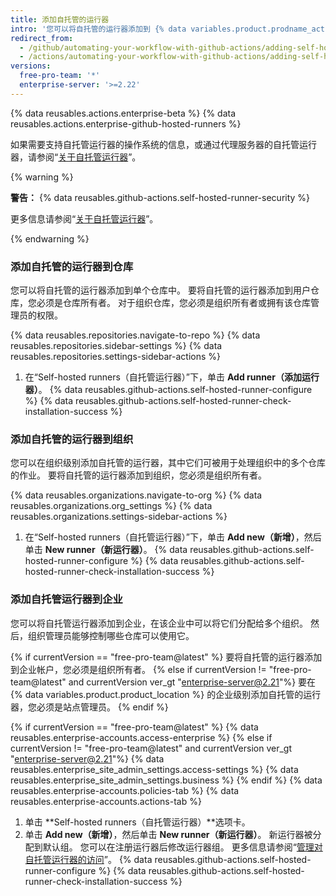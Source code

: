 ```yaml
---
title: 添加自托管的运行器
intro: '您可以将自托管的运行器添加到 {% data variables.product.prodname_actions %}。'
redirect_from:
  - /github/automating-your-workflow-with-github-actions/adding-self-hosted-runners
  - /actions/automating-your-workflow-with-github-actions/adding-self-hosted-runners
versions:
  free-pro-team: '*'
  enterprise-server: '>=2.22'
---
```


{% data reusables.actions.enterprise-beta %}
{% data reusables.actions.enterprise-github-hosted-runners %}

如果需要支持自托管运行器的操作系统的信息，或通过代理服务器的自托管运行器，请参阅“[关于自托管运行器](/github/automating-your-workflow-with-github-actions/about-self-hosted-runners)”。

{% warning %}

**警告：** {% data reusables.github-actions.self-hosted-runner-security %}

更多信息请参阅“[关于自托管运行器](/github/automating-your-workflow-with-github-actions/about-self-hosted-runners#self-hosted-runner-security-with-public-repositories)”。

{% endwarning %}

### 添加自托管的运行器到仓库

您可以将自托管的运行器添加到单个仓库中。 要将自托管的运行器添加到用户仓库，您必须是仓库所有者。 对于组织仓库，您必须是组织所有者或拥有该仓库管理员的权限。

{% data reusables.repositories.navigate-to-repo %}
{% data reusables.repositories.sidebar-settings %}
{% data reusables.repositories.settings-sidebar-actions %}
1. 在“Self-hosted runners（自托管运行器）”下，单击 **Add runner（添加运行器）**。
{% data reusables.github-actions.self-hosted-runner-configure %}
{% data reusables.github-actions.self-hosted-runner-check-installation-success %}

### 添加自托管的运行器到组织

您可以在组织级别添加自托管的运行器，其中它们可被用于处理组织中的多个仓库的作业。 要将自托管的运行器添加到组织，您必须是组织所有者。

{% data reusables.organizations.navigate-to-org %}
{% data reusables.organizations.org_settings %}
{% data reusables.organizations.settings-sidebar-actions %}
1. 在“Self-hosted runners（自托管运行器）”下，单击 **Add new（新增）**，然后单击 **New runner（新运行器）**。
{% data reusables.github-actions.self-hosted-runner-configure %}
{% data reusables.github-actions.self-hosted-runner-check-installation-success %}

### 添加自托管运行器到企业

您可以将自托管运行器添加到企业，在该企业中可以将它们分配给多个组织。 然后，组织管理员能够控制哪些仓库可以使用它。

{% if currentVersion == "free-pro-team@latest" %}
要将自托管的运行器添加到企业帐户，您必须是组织所有者。
{% else if currentVersion != "free-pro-team@latest" and currentVersion ver_gt "enterprise-server@2.21"%}
要在 {% data variables.product.product_location %} 的企业级别添加自托管的运行器，您必须是站点管理员。
{% endif %}

{% if currentVersion == "free-pro-team@latest" %}
{% data reusables.enterprise-accounts.access-enterprise %}
{% else if currentVersion != "free-pro-team@latest" and currentVersion ver_gt "enterprise-server@2.21"%}
{% data reusables.enterprise_site_admin_settings.access-settings %}
{% data reusables.enterprise_site_admin_settings.business %}
{% endif %}
{% data reusables.enterprise-accounts.policies-tab %}
{% data reusables.enterprise-accounts.actions-tab %}
1. 单击 **Self-hosted runners（自托管运行器）**选项卡。
1. 单击 **Add new（新增）**，然后单击 **New runner（新运行器）**。 新运行器被分配到默认组。 您可以在注册运行器后修改运行器组。 更多信息请参阅“[管理对自托管运行器的访问](/actions/hosting-your-own-runners/managing-access-to-self-hosted-runners-using-groups#moving-a-self-hosted-runner-to-a-group)”。
{% data reusables.github-actions.self-hosted-runner-configure %}
{% data reusables.github-actions.self-hosted-runner-check-installation-success %}
